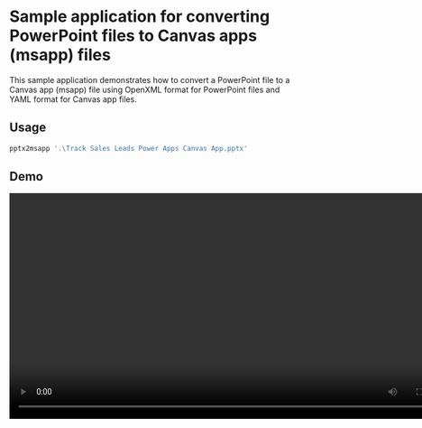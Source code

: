 # Sample application for converting PowerPoint files to Canvas apps (msapp) files

This sample application demonstrates how to convert a PowerPoint file to a Canvas app (msapp) file using OpenXML 
format for PowerPoint files and YAML format for Canvas app files.

## Usage

```PowerShell
pptx2msapp '.\Track Sales Leads Power Apps Canvas App.pptx'
```

## Demo

<video src="demo/PowerPoint 2 Canvas.mp4" Width=800></video>
